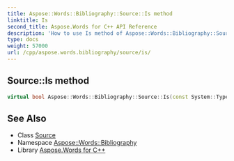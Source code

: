 ```yaml
---
title: Aspose::Words::Bibliography::Source::Is method
linktitle: Is
second_title: Aspose.Words for C++ API Reference
description: 'How to use Is method of Aspose::Words::Bibliography::Source class in C++.'
type: docs
weight: 57000
url: /cpp/aspose.words.bibliography/source/is/
---
```

## Source::Is method




```cpp
virtual bool Aspose::Words::Bibliography::Source::Is(const System::TypeInfo &target) const override
```

## See Also

* Class [Source](../)
* Namespace [Aspose::Words::Bibliography](../../)
* Library [Aspose.Words for C++](../../../)
